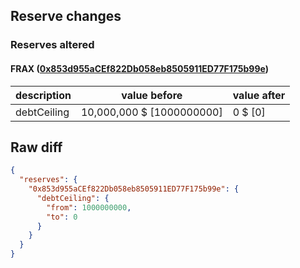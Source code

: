 ## Reserve changes

### Reserves altered

#### FRAX ([0x853d955aCEf822Db058eb8505911ED77F175b99e](https://etherscan.io/address/0x853d955aCEf822Db058eb8505911ED77F175b99e))

| description | value before | value after |
| --- | --- | --- |
| debtCeiling | 10,000,000 $ [1000000000] | 0 $ [0] |


## Raw diff

```json
{
  "reserves": {
    "0x853d955aCEf822Db058eb8505911ED77F175b99e": {
      "debtCeiling": {
        "from": 1000000000,
        "to": 0
      }
    }
  }
}
```
